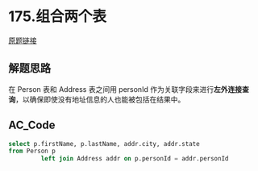 # 175.组合两个表

[原题链接](https://leetcode.cn/problems/combine-two-tables/description/)

## 解题思路

在 Person 表和 Address 表之间用 personId 作为关联字段来进行**左外连接查询**，以确保即使没有地址信息的人也能被包括在结果中。

## AC_Code

```sql
select p.firstName, p.lastName, addr.city, addr.state
from Person p
         left join Address addr on p.personId = addr.personId
```


